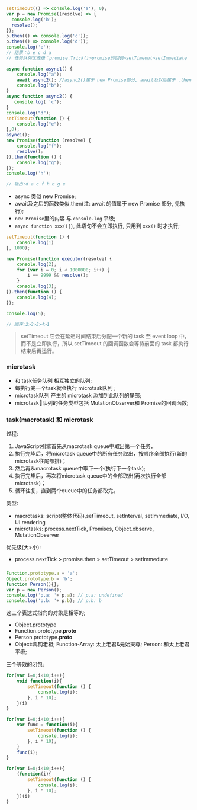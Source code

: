 ```js
setTimeout(() => console.log('a'), 0);
var p = new Promise((resolve) => {
  console.log('b');
  resolve();
});
p.then(() => console.log('c'));
p.then(() => console.log('d'));
console.log('e');
// 结果：b e c d a
// 任务队列优先级：promise.Trick()>promise的回调>setTimeout>setImmediate
```


```js
async function async1() {
    console.log("a");
    await async2(); //async2()属于 new Promise部分, await及以后属于 .then 部分
    console.log("b");
}
async function async2() {
   console.log( 'c');
}
console.log("d");
setTimeout(function () {
    console.log("e");
},0);
async1();
new Promise(function (resolve) {
    console.log("f");
    resolve();
}).then(function () {
    console.log("g");
});
console.log('h');

// 输出:d a c f h b g e
```
* async 类似 new Promise;
* await及之后的函数类似.then(注: await 的值属于 new Promise 部分, 先执行);
* `new Promise`里的内容 与 `console.log` 平级;
* `async function xxx(){}`, 此语句不会立即执行, 只用到 `xxx()` 时才执行;


```js
setTimeout(function () {
    console.log(1)
}, 1000);

new Promise(function executor(resolve) {
    console.log(2);
    for (var i = 0; i < 1000000; i++) {
        i == 9999 && resolve();
    }
    console.log(3);
}).then(function () {
    console.log(4);
});

console.log(5);

// 顺序:2>3>5>4>1
```

> setTimeout 它会在延迟时间结束后分配一个新的 task 至 event loop 中，而不是立即执行，所以 setTimeout 的回调函数会等待前面的 task 都执行结束后再运行。


### microtask
* 和 task任务队列 相互独立的队列;
* 每执行完一个task就会执行 microtask队列 ;
* microtask队列 产生的 microtask 添加到此队列的尾部;
* microtask队列的任务类型包括 MutationObserver和 Promise的回调函数;

### task(macrotask) 和 microtask
过程: 
1. JavaScript引擎首先从macrotask queue中取出第一个任务，
2. 执行完毕后，将microtask queue中的所有任务取出，按顺序全部执行(新的microtask往尾部排)；
3. 然后再从macrotask queue中取下一个(执行下一个task);
4. 执行完毕后，再次将microtask queue中的全部取出(再次执行全部microtask)；
5. 循环往复，直到两个queue中的任务都取完。

类型:
* macrotasks: script(整体代码),setTimeout, setInterval, setImmediate, I/O, UI rendering
* microtasks: process.nextTick, Promises, Object.observe, MutationObserver

优先级(大>小):
* process.nextTick > promise.then > setTimeout > setImmediate


### 
```js
Function.prototype.a = 'a';
Object.prototype.b = 'b';
function Person(){};
var p = new Person();
console.log('p.a: '+ p.a); // p.a: undefined
console.log('p.b: '+ p.b); // p.b: b
```
这三个表达式指向的对象是相等的;
* Object.prototype
* Function.prototype.__proto__
* Person.prototype.__proto__
* Object:鸿钧老祖; Function-Array: 太上老君&元始天尊; Person: 和太上老君平级; 



三个等效的闭包;
```js
for(var i=0;i<10;i++){
    void function(i){
        setTimeout(function () {
            console.log(i);
        }, i * 10);
    }(i)
}

for(var i=0;i<10;i++){
    var func = function(i){
        setTimeout(function () {
            console.log(i);
        }, i * 10);
    }
    func(i);
}

for(var i=0;i<10;i++){
    (function(i){
        setTimeout(function () {
            console.log(i);
        }, i * 10);
    })(i)
}
```


